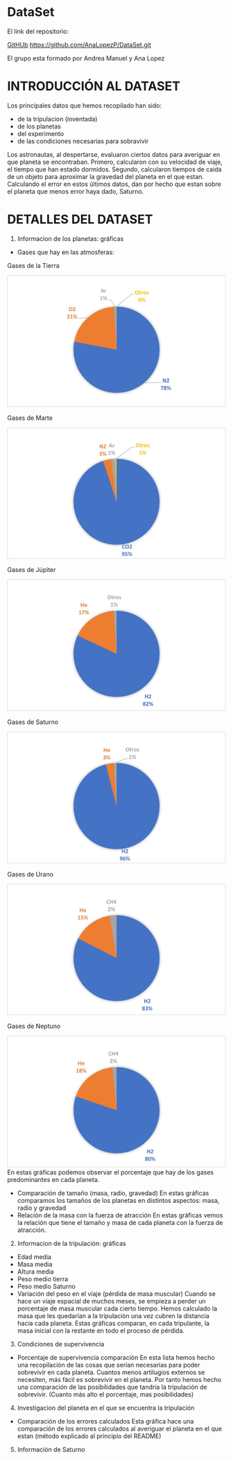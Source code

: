 # DataSet

El link del repositorio:

[GitHUb](https://github.com/AnaLopezP/DataSet.git)
https://github.com/AnaLopezP/DataSet.git

El grupo esta formado por Andrea Manuel y Ana Lopez

# INTRODUCCIÓN AL DATASET

Los principales datos que hemos recopilado han sido:
- de la tripulacion (inventada)
- de los planetas
- del experimento
- de las condiciones necesarias para sobravivir

Los astronautas, al despertarse, evaluaron ciertos datos para averiguar en que planeta se encontraban. Primero, calcularon con su velocidad de viaje, el tiempo que han estado dormidos. Segundo, calcularon tiempos de caida de un objeto para aproximar la gravedad del planeta en el que estan. Calculando el error en estos últimos datos, dan por hecho que estan sobre el planeta que menos error haya dado, Saturno.

# DETALLES DEL DATASET

1) Informacion de los planetas: gráficas
  - Gases que hay en las atmosferas:
  
  Gases de la Tierra                                             
  
  ![gases tierra](/Graficas/Gases/gases_tierra.jpg)                 
  
  
  Gases de Marte
  
  ![gases marte](/Graficas/Gases/gases-marte.jpg)
  
  
  Gases de Júpiter
  
  ![gases jupiter](/Graficas/Gases/gases-jupiter.jpg)
  
  
  Gases de Saturno                                                                     
  
  ![gases saturno](/Graficas/Gases/gases-saturno.jpg)                                             
  
  
   Gases de Urano  
   
   ![gases urano](/Graficas/Gases/gases-urano.jpg) 
   
   Gases de Neptuno
   
   ![gases neptuno](/Graficas/Gases/gases-neptuno.jpg)   
        En estas gráficas podemos observar el porcentaje que hay de los gases predominantes en cada planeta.
  - Comparación de tamaño (masa, radio, gravedad)
        En estas gráficas comparamos los tamaños de los planetas en distintos aspectos: masa, radio y gravedad
  - Relación de la masa con la fuerza de atracción
        En estas gráficas vemos la relación que tiene el tamaño y masa de cada planeta con la fuerza de atracción.

2) Informacion de la tripulación: gráficas
  - Edad media
  - Masa media
  - Altura media
  - Peso medio tierra
  - Peso medio Saturno
  - Variación del peso en el viaje (pérdida de masa muscular)
      Cuando se hace un viaje espacial de muchos meses, se empieza a perder un porcentaje de masa muscular cada cierto tiempo. Hemos calculado la masa que les quedarían a la tripulación una vez cubren la distancia hacia cada planeta. Estas gráficas comparan, en cada tripulante, la masa inicial con la restante en todo el proceso de pérdida.
  
3) Condiciones de supervivencia
  - Porcentaje de supervivencia comparación
      En esta lista hemos hecho una recopilación de las cosas que serían necesarias para poder sobrevivir en cada planeta. Cuantos menos artilugios externos se necesiten, más fácil es sobrevivir en el planeta. Por tanto hemos hecho una comparación de las posibilidades que tandría la tripulación de sobrevivir. (Cuanto más alto el porcentaje, mas posibilidades)
      

4) Investigacion del planeta en el que se encuentra la tripulación
  - Comparación de los errores calculados
    Esta gráfica hace una comparación de los errores calculados al averiguar el planeta en el que estan (método explicado al principio del README)
   
5) Información de Saturno
  
